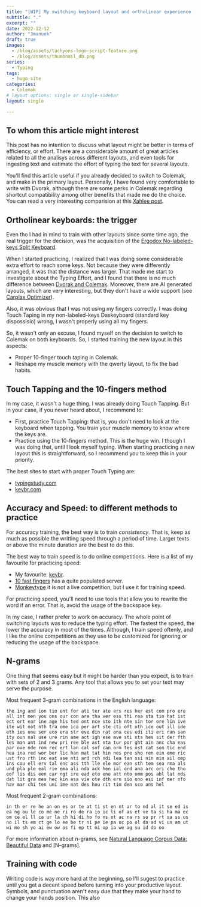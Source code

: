```yaml
---
title: "[WIP] My switching keyboard layout and ortholinear experience (Part 1)"
subtitle: "."
excerpt: ""
date: 2022-12-12
author: "3manuek"
draft: true
images:
  - /blog/assets/tachyons-logo-script-feature.png
  - /blog/assets/thumbnail_db.png
series:
  - Typing
tags:
  - hugo-site
categories:
  - Colemak
# layout options: single or single-sidebar
layout: single

---
```


## To whom this article might interest

This post has no intention to discuss what layout might be better in terms of
efficiency, or effort. There are a considerable amount of great articles related
to all the analisys across different layouts, and even tools for ingesting text 
and estimate the effort of typing the text for several layouts.

You'll find this article useful if you already decided to switch to Colemak, and
make in the primary layout. Personally, I have found very comfortable to write 
with Dvorak, although there are some perks in Colemak regarding shortcut compatibility
among other benefits that made me do the choice. You can read a very interesting 
comparision at this [Xahlee post][1].

## Ortholinear keyboards: the trigger

Even tho I had in mind to train with other layouts since some time ago, the real
trigger for the decision, was the acquisition of the [Ergodox No-labeled-keys Split 
Keyboard][2]. 

When I started practicing, I realized that I was doing some considerable extra effort
to reach some keys. Not because they were differently arranged, it was that the distance
was larger. That made me start to investigate about the Typing Effort, and I found 
that there is no much difference between [Dvorak and Colemak][3]. Moreover, there are
AI generated layouts, which are very interesting, but they don't have a wide support 
(see [Carplax Optimizer][4]).

Also, it was obvious that I was not using my fingers correctly. I was doing Touch Taping
in my non-labeled-keys Daskeyboard (standard key dispossisio) wrong, I wasn't properly 
using all my fingers.

So, it wasn't only an excuse, I found myself on the decision to switch to Colemak on 
both keyboards. So, I started training the new layout in this aspects:

- Proper 10-finger touch taping in Colemak.
- Reshape my muscle memory with the qwerty layout, to fix the bad habits.


## Touch Tapping and the 10-fingers method

In my case, it wasn't a huge thing. I was already doing Touch Tapping. But in your case,
if you never heard about, I recommend to:

- First, practice Touch Tapping: that is, you don't need to look at the keyboard when tapping.
  You train your muscle memory to know where the keys are.
- Practice using the 10-fingers method. This is the huge win. I though I was doing that, until
  I look myself typing. When starting practicing a new layout this is straightforward, so I
  recommend you to keep this in your priority.

The best sites to start with proper Touch Typing are:

- [typingstudy.com][8]
- [keybr.com][9]

## Accuracy and Speed: to different methods to practice

For accuracy training, the best way is to train _consistency_. That is, keep as much as
possible the writting speed through a period of time. Larger texts or above the minute
duration are the best to do this.

The best way to train speed is to do online competitions. Here is a list of my favourite 
for practicing speed:

- My favourite: [keybr][7]. 
- [10 fast fingers][6] has a quite populated server. 
- [Monkeytype][8] it is not a live competition, but I use it for training speed. 

For practicing speed, you'll need to use tools that allow you to rewrite the word if an error.
That is, avoid the usage of the backspace key. 

In my case, I rather prefer to work on accuracy. The whole point of switching layouts was to 
reduce the typing effort. The fastest the speed, the lower the accuracy in most of the times.
Although, I train speed oftenly, and I like the online competitions as they use to be customized
for ignoring or reducing the usage of the backspace.


## N-grams

One thing that seems easy but it might be harder than you expect, is to train with sets of 2 and 3 grams.
Any tool that allows you to set your text may serve the purpose.


Most frequent 3-gram combinations in the English language:

```
the ing and ion tio ent for ati ter ate ers res her est com pro ere all int men you ons our con are tha ver ess thi rea sta tin hat ist ect ort ear ine age his ted ont nce sto ith nte sin tor ore lin ive ite wit not nth tra ome ica per art ste cti oft oth ice out ill ide eth ies one ser eco era str eve din rat ona ces edi iti eri ran san ity oun nal use ure rin ame act igh ese ave sti nts hes sit der fth les man ant ind new pri ree ble ast nta tur por ght ain anc cha eas par ove nde rom rec ert lan cal sof can orm tes ost cat son tic end hea ina red wor ber lic han mat tat hin nes pre sho ren ein eme ric ust fro rth inc eat ase nti ard rch ndi lea tan ssi nin min ail omp ins cou ell erv tal enc ass tth lle ele mor ean sth tem sea rma als und pla ple eal rie ema ali nda ack hen ial ord ana arc ori che tho eof lis dis een car ngt ire ead eto ene att nto omm pos abl lat nds dat lit gra mes hec kin esa vie ote dth ern sio ono esi inf mer nfo hav mar chi ten uni ime nat des hou rit tim den sco ans hel
```

Most frequent 2-gram combinations:

```
in th er re he an on es or te at ti st en nt ar to nd al it se ed is ea ng ou le co me ne ri ro de ra io ic li of as et ve ta si ha ma ec om ce el ll ca ur la ch hi di ho fo ns ot ac na rs so pr rt sa ss us no il ts em ct ge lo ee be tr ni pe ie pa nc po ol da ad vi un am ut wi mo sh yo ai ew ow os fi ep tt mi op ia we ag su id do oo
```

For more information about n-grams, see [Natural Language Corpus Data: Beautiful Data][10] and [N-grams].


## Training with code

Writing code is way more hard at the beginning, so I'll sugest to practice until you get a decent
speed before turning into your productive layout. Symbols, and punctuation aren't easy due that 
they make your hand to change your hands position. This also





[1]: http://xahlee.info/kbd/dvorak_vs_colemak.html
[2]: http://xahlee.info/kbd/ergodox_keyboard_layouts.html
[3]: http://mkweb.bcgsc.ca/carpalx/?colemak
[4]: http://mkweb.bcgsc.ca/carpalx/?full_optimization
[5]: https://10fastfingers.com/
<!-- AI generated layouts -->
[6]: https://10ff.net/
[7]: https://www.keybr.com/multiplayer
[8]: https://www.typingstudy.com/en-us_colemak-3/
[9]: https://www.keybr.com/
[10]: https://norvig.com/ngrams/
[11]: https://dlf.uzh.ch/openbooks/statisticsforlinguists/chapter/n-grams/